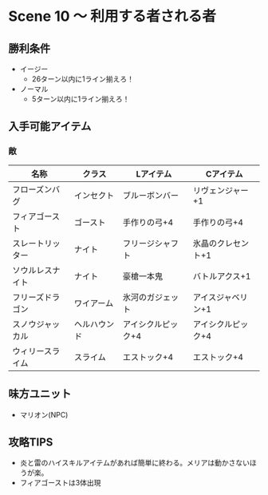 # Scene 10 ～ 利用する者される者

## 勝利条件 

- イージー
  - 26ターン以内に1ライン揃えろ！
- ノーマル
  - 5ターン以内に1ライン揃えろ！

## 入手可能アイテム 

### 敵

|名称|クラス|Lアイテム|Cアイテム|
|---|---|---|---|
|フローズンバグ|インセクト|ブルーボンバー|リヴェンジャー+1|
|フィアゴースト|ゴースト|手作りの弓+4|手作りの弓+4|
|スレートリッター|ナイト|フリージシャフト|氷晶のクレセント+1|
|ソウルレスナイト|ナイト|豪槍一本鬼|バトルアクス+1|
|フリーズドラゴン|ワイアーム|氷河のガジェット|アイスジャベリン+1|
|スノウジャッカル|ヘルハウンド|アイシクルピック+4|アイシクルピック+4|
|ウィリースライム|スライム|エストック+4|エストック+4|

## 味方ユニット 

- マリオン(NPC)

## 攻略TIPS 

- 炎と雷のハイスキルアイテムがあれば簡単に終わる。メリアは動かさないほうが楽。
- フィアゴーストは3体出現

